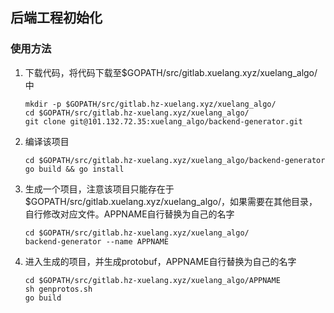 ## 后端工程初始化

### 使用方法

1. 下载代码，将代码下载至$GOPATH/src/gitlab.xuelang.xyz/xuelang_algo/中
    ```
    mkdir -p $GOPATH/src/gitlab.hz-xuelang.xyz/xuelang_algo/
    cd $GOPATH/src/gitlab.hz-xuelang.xyz/xuelang_algo/
    git clone git@101.132.72.35:xuelang_algo/backend-generator.git
    ```
2.  编译该项目
    ```
    cd $GOPATH/src/gitlab.hz-xuelang.xyz/xuelang_algo/backend-generator
    go build && go install
    ```
3. 生成一个项目，注意该项目只能存在于$GOPATH/src/gitlab.xuelang.xyz/xuelang_algo/，如果需要在其他目录，自行修改对应文件。APPNAME自行替换为自己的名字
    ```
    cd $GOPATH/src/gitlab.hz-xuelang.xyz/xuelang_algo/
    backend-generator --name APPNAME
    ```
4. 进入生成的项目，并生成protobuf，APPNAME自行替换为自己的名字
    ```
    cd $GOPATH/src/gitlab.hz-xuelang.xyz/xuelang_algo/APPNAME
    sh genprotos.sh
    go build
    ```
